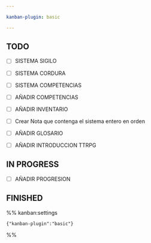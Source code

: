 ```yaml
---

kanban-plugin: basic

---
```


## TODO

- [ ] SISTEMA SIGILO
- [ ] SISTEMA CORDURA
- [ ] SISTEMA COMPETENCIAS
- [ ] AÑADIR COMPETENCIAS
- [ ] AÑADIR INVENTARIO
- [ ] Crear Nota que contenga el sistema entero en orden
- [ ] AÑADIR GLOSARIO
- [ ] AÑADIR INTRODUCCION TTRPG


## IN PROGRESS

- [ ] AÑADIR PROGRESION


## FINISHED





%% kanban:settings
```
{"kanban-plugin":"basic"}
```
%%
